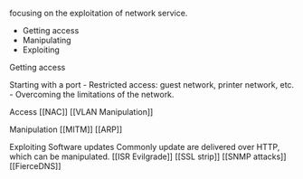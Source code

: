 focusing on the exploitation of network service. 
 -	 Getting access 
 -	 Manipulating 
 -	 Exploiting 

Getting access 

Starting with a port
	 - Restricted access: guest network, printer network, etc. 
	 - Overcoming the limitations of the network. 

Access
	[[NAC]]
	[[VLAN Manipulation]]
	
Manipulation
	[[MITM]]
	[[ARP]]
	
Exploiting 
	Software updates 
		Commonly update are delivered over HTTP, which can be manipulated.
	[[ISR Evilgrade]]
	[[SSL strip]]
	[[SNMP attacks]]
	[[FierceDNS]]